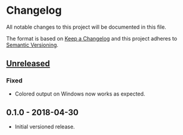 # Changelog

All notable changes to this project will be documented in this file.

The format is based on [Keep a Changelog](http://keepachangelog.com/en/1.0.0/)
and this project adheres to [Semantic Versioning](http://semver.org/spec/v2.0.0.html).

## [Unreleased]

### Fixed

- Colored output on Windows now works as expected.

## 0.1.0 - 2018-04-30

- Initial versioned release.

[Unreleased]: https://github.com/Calinou/ipinfo/compare/v0.1.0...HEAD

